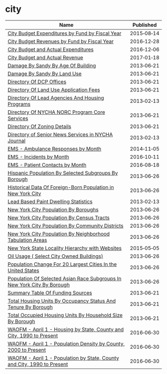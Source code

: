 # city

Name | Published
---- | ---------
[City Budget Expenditures by Fund by Fiscal Year](../datasets/k7cp-hq8y.md) | 2015&#x2011;08&#x2011;14
[City Budget Revenues by Fund by Fiscal Year](../datasets/ecwz-7g9c.md) | 2016&#x2011;12&#x2011;28
[City Budget and Actual Expenditures](../datasets/jy6h-2e5x.md) | 2016&#x2011;12&#x2011;06
[City Budget and Actual Revenue](../datasets/bzed-t5zc.md) | 2017&#x2011;01&#x2011;18
[Damage By Sandy By Age Of Building](../datasets/mgjt-zuui.md) | 2013&#x2011;06&#x2011;21
[Damage By Sandy By Land Use](../datasets/tgvi-w9ww.md) | 2013&#x2011;06&#x2011;21
[Directory Of DCP Offices](../datasets/w449-f4d7.md) | 2013&#x2011;06&#x2011;21
[Directory Of Land Use Application Fees](../datasets/fdx7-6jsr.md) | 2013&#x2011;06&#x2011;21
[Directory Of Lead Agencies And Housing Programs](../datasets/b3qc-c6fh.md) | 2013&#x2011;02&#x2011;13
[Directory Of NYCHA NORC Program Core Services](../datasets/39pe-uzy3.md) | 2013&#x2011;06&#x2011;21
[Directory Of Zoning Details](../datasets/fbsa-93dh.md) | 2013&#x2011;06&#x2011;21
[Directory of Senior News Services in NYCHA Journal](../datasets/hfac-j85r.md) | 2013&#x2011;02&#x2011;13
[EMS - Ambulance Responses by Month](../datasets/bptg-ndvw.md) | 2014&#x2011;11&#x2011;05
[EMS - Incidents by Month](../datasets/gjtj-jt2d.md) | 2016&#x2011;10&#x2011;11
[EMS - Patient Contacts by Month](../datasets/cibe-gpzy.md) | 2016&#x2011;08&#x2011;18
[Hispanic Population By Selected Subgroups By Borough](../datasets/w9du-8cu6.md) | 2013&#x2011;06&#x2011;26
[Historical Data Of Foreign-Born Population in New York City](../datasets/8qru-nyj8.md) | 2013&#x2011;06&#x2011;26
[Lead Based Paint Dwelling Statistics](../datasets/azyf-k3d6.md) | 2013&#x2011;02&#x2011;13
[New York City Population By Boroughs](../datasets/9mhd-na2n.md) | 2013&#x2011;06&#x2011;26
[New York City Population By Census Tracts](../datasets/37cg-gxjd.md) | 2013&#x2011;06&#x2011;26
[New York City Population By Community Districts](../datasets/xi7c-iiu2.md) | 2013&#x2011;06&#x2011;26
[New York City Population By Neighborhood Tabulation Areas](../datasets/swpk-hqdp.md) | 2013&#x2011;06&#x2011;26
[New York State Locality Hierarchy with Websites](../datasets/55k6-h6qq.md) | 2015&#x2011;05&#x2011;05
[Oil Usage ( Select City Owned Buildings)](../datasets/whux-iuiu.md) | 2013&#x2011;06&#x2011;26
[Population Change For 20 Largest Cities In the United States](../datasets/6u6h-px7z.md) | 2013&#x2011;06&#x2011;26
[Population Of Selected Asian Race Subgroups In New York City By Borough](../datasets/432v-a7hc.md) | 2013&#x2011;06&#x2011;26
[Summary Table Of Funding Sources](../datasets/i7jz-e2db.md) | 2013&#x2011;06&#x2011;21
[Total Housing Units By Occupancy Status And Tenure By Borough](../datasets/6qzy-b4x8.md) | 2013&#x2011;06&#x2011;21
[Total Occupied Housing Units By Household Size By Borough](../datasets/fmzx-suji.md) | 2013&#x2011;06&#x2011;21
[WAOFM - April 1 - Housing by State, County and City, 1990 to Present](../datasets/avxn-bvxb.md) | 2016&#x2011;06&#x2011;30
[WAOFM - April 1 - Population Density by County, 2000 to Present](../datasets/qhte-k48h.md) | 2016&#x2011;06&#x2011;30
[WAOFM - April 1 - Population by State, County and City, 1990 to Present](../datasets/tecv-qzfm.md) | 2016&#x2011;06&#x2011;30

